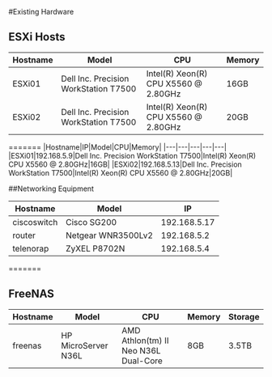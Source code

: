 #Existing Hardware

## ESXi Hosts
|Hostname|Model|CPU|Memory|
|---|---|---|---|
|ESXi01|Dell Inc. Precision WorkStation T7500|Intel(R) Xeon(R) CPU X5560 @ 2.80GHz|16GB|
|ESXi02|Dell Inc. Precision WorkStation T7500|Intel(R) Xeon(R) CPU X5560 @ 2.80GHz|20GB|
=======
|Hostname|IP|Model|CPU|Memory|
|---|---|---|---|---|
|ESXi01|192.168.5.9|Dell Inc. Precision WorkStation T7500|Intel(R) Xeon(R) CPU X5560 @ 2.80GHz|16GB|
|ESXi02|192.168.5.13|Dell Inc. Precision WorkStation T7500|Intel(R) Xeon(R) CPU X5560 @ 2.80GHz|20GB|

##Networking Equipment

|Hostname|Model|IP|
|---|---|---|
|ciscoswitch|Cisco SG200|192.168.5.17
|router|Netgear WNR3500Lv2|192.168.5.2
|telenorap|ZyXEL P8702N|192.168.5.4
=======

## FreeNAS

|Hostname|Model|CPU|Memory|Storage|
|---|---|---|---|---|
|freenas|HP MicroServer N36L|AMD Athlon(tm) II Neo N36L Dual-Core|8GB|3.5TB
